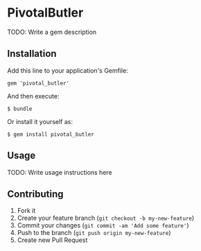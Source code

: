 # PivotalButler

TODO: Write a gem description

## Installation

Add this line to your application's Gemfile:

    gem 'pivotal_butler'

And then execute:

    $ bundle

Or install it yourself as:

    $ gem install pivotal_butler

## Usage

TODO: Write usage instructions here

## Contributing

1. Fork it
2. Create your feature branch (`git checkout -b my-new-feature`)
3. Commit your changes (`git commit -am 'Add some feature'`)
4. Push to the branch (`git push origin my-new-feature`)
5. Create new Pull Request

